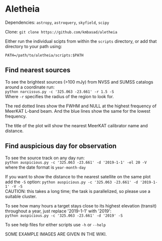 # Aletheia

Dependencies: `astropy`, `astroquery`, `skyfield`, `scipy`

Clone: `git clone https://github.com/kmbasad/aletheia`  

Either run the individual scipts from within the `scripts` directory, or add that directory to your path using:

`PATH=/path/to/aletheia/scripts:$PATH`

## Find nearest sources

To see the brightest sources (>100 mJy) from NVSS and SUMSS catalogs around a coordinate run:  
`python narcissus.py -c '325.063 -23.661' -r 1.5 -S`  
Where `-r` specifies the radius of the region to look for.  

The red dotted lines show the FWHM and NULL at the highest frequency of MeerKAT L-band beam. And the blue lines show the same for the lowest frequency.  

The title of the plot will show the nearest MeerKAT calibrator name and distance.

## Find auspicious day for observation

To see the source track on any day run:  
`python auspicious.py -c '325.063 -23.661' -d '2019-1-1' -el 20 -V`  
where the date format is `year-month-day`

If you want to show the distance to the nearest satellite on the same plot add the `-S` option:
`python auspicious.py -c '325.063 -23.661' -d '2019-1-1' -V -S`  
CAUTION: this takes a long time; the task is parallelized, so please use a suitable cluster.

To see how many hours a target stays close to its highest elevation (transit) throughout a year, just replace '2019-1-1' with '2019':  
`python auspicious.py -c '325.063 -23.661' -d '2019' -S`  

To see help files for either scripts use `-h` or `--help`

SOME EXAMPLE IMAGES ARE GIVEN IN THE WIKI.
